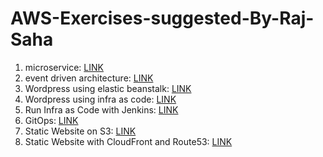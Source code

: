 # AWS-Exercises-suggested-By-Raj-Saha

1. microservice: <a href="https://github.com/saha-rajdeep/serverless-lab">LINK</a>
2. event driven architecture: <a href="https://catalog.us-east-1.prod.workshops.aws/workshops/63320e83-6abc-493d-83d8-f822584fb3cb/en-US/eventbridge">LINK</a>
3. Wordpress using elastic beanstalk: <a href="https://aws.amazon.com/getting-started/hands-on/build-wordpress-website/">LINK</a>
4. Wordpress using infra as code: <a href="https://s3.eu-west-1.amazonaws.com/cloudformation-templates-eu-west-1/WordPress_Multi_AZ.template">LINK</a>
5. Run Infra as Code with Jenkins: <a href="https://www.youtube.com/watch?v=XnRqGMSCQyY">LINK</a>
6. GitOps: <a href="https://www.youtube.com/watch?v=o4QG_kqYvHk">LINK</a>
7. Static Website on S3: <a href="https://docs.aws.amazon.com/AmazonS3/latest/userguide/HostingWebsiteOnS3Setup.html">LINK</a>
8. Static Website with CloudFront and Route53: <a href="https://docs.aws.amazon.com/AmazonS3/latest/userguide/website-hosting-cloudfront-walkthrough.html">LINK</a>
